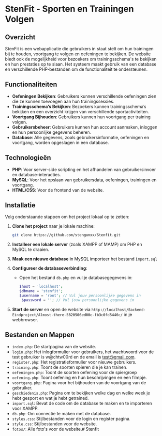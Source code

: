# StenFit - Sporten en Trainingen Volgen

## Overzicht

StenFit is een webapplicatie die gebruikers in staat stelt om hun trainingen bij te houden, voortgang te volgen en oefeningen te bekijken. De website biedt ook de mogelijkheid voor bezoekers om trainingsschema's te bekijken en hun prestaties op te slaan. Het systeem maakt gebruik van een database en verschillende PHP-bestanden om de functionaliteit te ondersteunen.

## Functionaliteiten

- **Oefeningen Bekijken**: Gebruikers kunnen verschillende oefeningen zien die ze kunnen toevoegen aan hun trainingssessies.
- **Trainingsschema’s Bekijken**: Bezoekers kunnen trainingsschema’s bekijken en een overzicht krijgen van verschillende sportactiviteiten.
- **Voortgang Bijhouden**: Gebruikers kunnen hun voortgang per training volgen.
- **Gebruikersbeheer**: Gebruikers kunnen hun account aanmaken, inloggen en hun persoonlijke gegevens beheren.
- **Database**: Alle gegevens, zoals gebruikersinformatie, oefeningen en voortgang, worden opgeslagen in een database.
  
## Technologieën

- **PHP**: Voor server-side scripting en het afhandelen van gebruikersinvoer en database-interacties.
- **MySQL**: Voor het opslaan van gebruikersdata, oefeningen, trainingen en voortgang.
- **HTML/CSS**: Voor de frontend van de website.
  
## Installatie

Volg onderstaande stappen om het project lokaal op te zetten:

1. **Clone het project** naar je lokale machine:
    ```bash
    git clone https://github.com/stengunxx/Stenfit.git
    ```

2. **Installeer een lokale server** (zoals XAMPP of MAMP) om PHP en MySQL te draaien.

3. **Maak een nieuwe database** in MySQL importeer het bestand `import.sql`

4. **Configureer de databaseverbinding**:
    - Open het bestand `db.php` en vul je databasegegevens in:
      ```php
      $host = 'localhost';
      $dbname = 'stenfit';
      $username = 'root'; // Vul jouw persoonlijke gegevens in
       $password = ''; // Vul jouw persoonlijke gegevens in
      ```

5. **Start de server** en open de website via `http://localhost/Backend-Eindproject/Almost-there-5820506ed00c-fb3c0fd5446c/` in je webbrowser.

## Bestanden en Mappen

- `index.php`: De startpagina van de website.
- `login.php`: Het inlogformulier voor gebruikers, het wachtwoord voor de test gebruiker is w@chtw00rd en de email is test@gmail.com.
- `register.php`: Het registratieformulier voor nieuwe gebruikers.
- `training.php`: Toont de soorten spieren die je kan trainen.
- `oefeningen.php`: Toont de soorten oefening voor de spiergroep
- `oefening.php`: Toont oefening en hun beschrijvingen en een filmpje.
- `voortgang.php`: Pagina voor het bijhouden van de voortgang van de gebruiker.
- `geschiedenis.php`: Pagina om te bekijken welke dag en welke week je hebt gesport en wat je hebt getrained.
- `import.sql`: Bevat de code om de database te maken en te importeren voor XAMPP.
- `db.php`: Om connectie te maken met de database.
- `styles.css`: Stijlbestanden voor de login en register pagina.
- `style.css`: Stijlbestanden voor de website.
- `fotos/`: Alle foto's voor de website.# Stenfit
